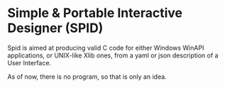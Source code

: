 Simple & Portable Interactive Designer (SPID)
=============================================

Spid is aimed at producing valid C code for either Windows WinAPI applications,
or UNIX-like Xlib ones, from a yaml or json description of a User Interface.

As of now, there is no program, so that is only an idea.
